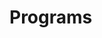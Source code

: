 # Programs


































































































